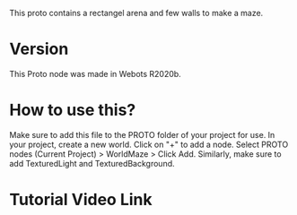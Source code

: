 This proto contains a rectangel arena and few walls to make a maze.

# Version
This Proto node was made in Webots R2020b.

# How to use this?
Make sure to add this file to the PROTO folder of your project for use.
In your project, create a new world.
Click on "+" to add a node.
Select PROTO nodes (Current Project) > WorldMaze > Click Add.
Similarly, make sure to add TexturedLight and TexturedBackground.

# Tutorial Video Link
<TODO>
  
